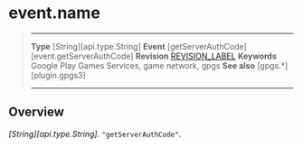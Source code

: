 # event.name

> --------------------- ------------------------------------------------------------------------------------------
> __Type__              [String][api.type.String]
> __Event__             [getServerAuthCode][event.getServerAuthCode]
> __Revision__          [REVISION_LABEL](REVISION_URL)
> __Keywords__          Google Play Games Services, game network, gpgs
> __See also__          [gpgs.*][plugin.gpgs3]
> --------------------- ------------------------------------------------------------------------------------------

## Overview

_[String][api.type.String]._ `"getServerAuthCode"`.